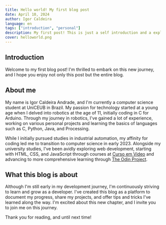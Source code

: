```yaml
---
title: Hello world! My first blog post
date: April 10, 2024
author: Igor Caldeira
language: en
tags: ["introduction", "personal"]
description: My first post! This is just a self introduction and a explanation of what this blog is all about
cover: helloworld.png
---
```


## Introduction
Welcome to my first blog post! I'm thrilled to embark on this new journey, and I hope you enjoy not only this post but the entire blog.
## About me
My name is Igor Caldeira Andrade, and I'm currently a computer science student at UniCEUB in Brazil. My passion for technology started at a young age when I delved into robotics at the age of 11, initially coding in C for Arduino. Through my journey in robotics, I've gained a lot of experience, working on various personal projects and learning the basics of languages such as C, Python, Java, and Processing.
 
While I initially pursued studies in industrial automation, my affinity for coding led me to transition to computer science in early 2023. Alongside my university studies, I've been avidly exploring web development, starting with HTML, CSS, and JavaScript through courses at [Curso em Video](https://www.cursoemvideo.com/) and advancing to more comprehensive learning through [The Odin Project](https://www.theodinproject.com/).
## What this blog is about 
Although I'm still early in my development journey, I'm continuously striving to learn and grow as a developer. I've created this blog as a platform to document my progress, share my projects, and offer tips and tricks I've learned along the way. I'm excited about this new chapter, and I invite you to join me on this journey.

Thank you for reading, and until next time!